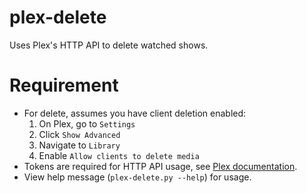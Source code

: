 # plex-delete
Uses Plex's HTTP API to delete watched shows.

# Requirement
- For delete, assumes you have client deletion enabled:
    1. On Plex, go to `Settings`
    2. Click `Show Advanced`
    3. Navigate to `Library`
    4. Enable `Allow clients to delete media`
- Tokens are required for HTTP API usage, see [Plex documentation](https://support.plex.tv/hc/en-us/articles/201638786-Plex-Media-Server-URL-Commands).
- View help message (`plex-delete.py --help`) for usage.
